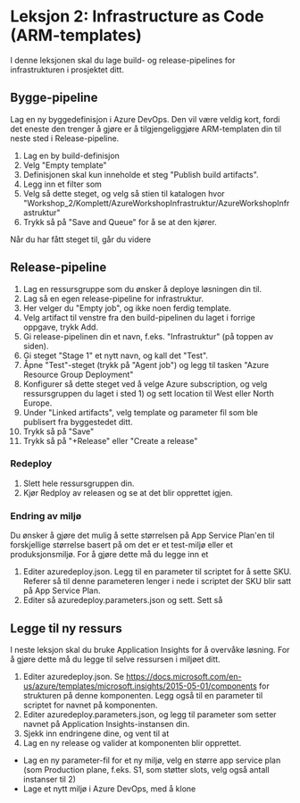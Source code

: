 # Leksjon 2: Infrastructure as Code (ARM-templates)

I denne leksjonen skal du lage build- og release-pipelines for infrastrukturen i prosjektet ditt.

## Bygge-pipeline 
Lag en ny byggedefinisjon i Azure DevOps. Den vil være veldig kort, fordi det eneste den trenger å gjøre er å tilgjengeliggjøre ARM-templaten din
til neste sted i Release-pipeline.

1. Lag en by build-definisjon
2. Velg "Empty template"
2. Definisjonen skal kun inneholde et steg "Publish build artifacts". 
3. Legg inn et filter som 
3. Velg så dette steget, og velg så stien til katalogen hvor  "Workshop_2/Komplett/AzureWorkshopInfrastruktur/AzureWorkshopInfrastruktur"
3. Trykk så på "Save and Queue" for å se at den kjører.

Når du har fått steget til, går du videre

## Release-pipeline


1. Lag en ressursgruppe som du ønsker å deploye løsningen din til. 
2. Lag så en egen release-pipeline for infrastruktur.
3. Her velger du "Empty job", og ikke noen ferdig template.
4. Velg artifact til venstre fra den build-pipelinen du laget i forrige oppgave, trykk Add.
4. Gi release-pipelinen din et navn, f.eks. "Infrastruktur" (på toppen av siden).
5. Gi steget "Stage 1" et nytt navn, og kall det "Test".
5. Åpne "Test"-steget (trykk på "Agent job") og legg til tasken "Azure Resource Group Deployment"
6. Konfigurer så dette steget ved å velge Azure subscription, og velg ressursgruppen du laget i sted 1) og
sett location til West eller North Europe.
7. Under "Linked artifacts", velg template og parameter fil som ble publisert fra byggestedet ditt.
4. Trykk så på "Save"
5. Trykk så på "+Release" eller "Create a release"

### Redeploy

1. Slett hele ressursgruppen din.
2. Kjør Redploy av releasen og se at det blir opprettet igjen.

### Endring av miljø
Du ønsker å gjøre det mulig å sette størrelsen på App Service Plan'en til forskjellige størrelse basert på om det er et test-miljø eller
et produksjonsmiljø. For å gjøre dette må du legge inn et 

1. Editer azuredeploy.json. Legg til en parameter til scriptet for å sette SKU. Referer så til denne parameteren lenger i nede i scriptet der SKU blir satt på App Service Plan.
2. Editer så azuredeploy.parameters.json og sett. Sett så 



## Legge til ny ressurs

I neste leksjon skal du bruke Application Insights for å overvåke løsning. For å gjøre dette må du legge til selve ressursen i miljøet ditt.

1. Editer azuredeploy.json. Se https://docs.microsoft.com/en-us/azure/templates/microsoft.insights/2015-05-01/components for strukturen på denne komponenten. Legg også til en parameter til scriptet for navnet på komponenten.
2. Editer azuredeploy.parameters.json, og legg til parameter som setter navnet på Application Insights-instansen din.
3. Sjekk inn endringene dine, og vent til at 
4. Lag en ny release og valider at komponenten blir opprettet. 


- Lag en ny parameter-fil for et ny miljø, velg en større app service plan (som Production plane, f.eks. S1, som støtter slots, velg også antall instanser til 2) 
- Lage et nytt miljø i Azure DevOps, med å klone






